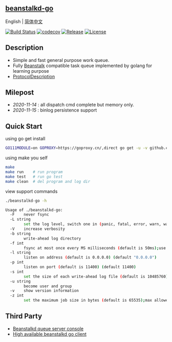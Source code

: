 ## [beanstalkd-go](https://github.com/sjatsh/beanstalkd-go)

English | [简体中文](readme.md)

[![Build Status](https://travis-ci.org/sjatsh/beanstalkd-go.svg?branch=main)](https://travis-ci.org/sjatsh/beanstalkd-go.svg?branch=main)
[![codecov](https://codecov.io/gh/sjatsh/beanstalkd-go/branch/main/graph/badge.svg)](https://codecov.io/gh/sjatsh/beanstalkd-go)
[![Release](https://img.shields.io/github/release/sjatsh/beanstalkd-go.svg?label=Release)](https://github.com/sjatsh/beanstalkd-go/releases)
[![License](https://img.shields.io/github/license/sjatsh/beanstalkd-go)](https://github.com/sjatsh/beanstalkd-go)

## Description

- Simple and fast general purpose work queue.
- Fully [Beanstalk](https://github.com/beanstalkd/beanstalkd) compatible task queue implemented by golang for learning
  purpose
- [ProtocolDescription](doc/protocol.zh-CN.md)

## Milepost

- *2020-11-14* : all dispatch cmd complete but memory only.
- *2020-11-15* : binlog persistence support

## Quick Start

using go get install

```bash
GO111MODULE=on GOPROXY=https://goproxy.cn/,direct go get -u -v github.com/sjatsh/beanstalkd-go
```

using make you self

```bash
make
make run    # run program
make test   # run go test
make clean  # del program and log dir
```

view support commands

```bash
./beanstalkd-go -h
```

```bash
Usage of ./beanstalkd-go:
  -F    never fsync
  -L string
        set the log level, switch one in (panic, fatal, error, warn, waring, info, debug, trace) (default "warn")
  -V    increase verbosity
  -b string
        write-ahead log directory
  -f int
        fsync at most once every MS milliseconds (default is 50ms);use -f0 for "always fsync" (default 50)
  -l string
        listen on address (default is 0.0.0.0) (default "0.0.0.0")
  -p int
        listen on port (default is 11400) (default 11400)
  -s int
        set the size of each write-ahead log file (default is 10485760);will be rounded up to a multiple of 4096 bytes (default 10485760)
  -u string
        become user and group
  -v    show version information
  -z int
        set the maximum job size in bytes (default is 65535);max allowed is 1073741824 bytes (default 65535)
```

## Third Party

- [Beanstalkd queue server console](https://github.com/xuri/aurora)
- [High available beanstalkd go client](https://github.com/tal-tech/go-queue) 